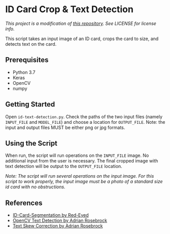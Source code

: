 # ID Card Crop & Text Detection
*This project is a modification of [this repository](https://github.com/Red-Eyed/ID-Card-Segmentation). See LICENSE for license info.*

This script takes an input image of an ID card, crops the card to size, and detects text on the card.


## Prerequisites
* Python 3.7
* Keras
* OpenCV
* numpy


## Getting Started

Open `id-text-detection.py`.
Check the paths of the two input files (namely `INPUT_FILE` and `MODEL_FILE`) and choose a location for `OUTPUT_FILE`. 
Note: the input and output files MUST be either png or jpg formats.

## Using the Script
When run, the script will run operations on the `INPUT_FILE` image.
No additional input from the user is necessary.
The final cropped image with text detection will be output to the `OUTPUT_FILE` location.

*Note: The script will run several operations on the input image.
For this script to work properly, the input image must be a photo of a standard size id card with no obstructions.*

## References
* [ID-Card-Segmentation by Red-Eyed](https://github.com/Red-Eyed/ID-Card-Segmentation)
* [OpenCV Text Detection by Adrian Rosebrock](https://www.pyimagesearch.com/2018/08/20/opencv-text-detection-east-text-detector/)
* [Text Skew Correction by Adrian Rosebrock](https://www.pyimagesearch.com/2017/02/20/text-skew-correction-opencv-python/)

